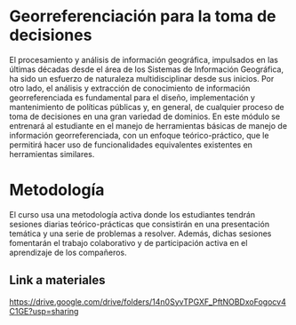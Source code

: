 # Georreferenciación para la toma de decisiones

El procesamiento y análisis de información geográfica, impulsados en las últimas décadas 
desde el área de los Sistemas de Información Geográfica, ha sido un esfuerzo de naturaleza 
multidisciplinar desde sus inicios. Por otro lado, el análisis y extracción de conocimiento 
de información georreferenciada es fundamental para el diseño, implementación y mantenimiento 
de políticas públicas y, en general, de cualquier proceso de toma de decisiones en una gran 
variedad de dominios. En este módulo se entrenará al estudiante en el manejo de herramientas 
básicas de manejo de información georreferenciada, con un enfoque teórico-práctico, que le 
permitirá hacer uso de funcionalidades equivalentes existentes en herramientas similares.

# Metodología

El curso usa una metodología activa donde los estudiantes tendrán sesiones diarias teórico-prácticas 
que consistirán en una presentación temática y una serie de problemas a resolver. Además, dichas sesiones 
fomentarán el trabajo colaborativo y de participación activa en el aprendizaje de los compañeros.


## Link a materiales 

https://drive.google.com/drive/folders/14n0SyvTPGXF_PftNOBDxoFogocv4C1GE?usp=sharing 
